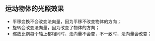 ## 运动物体的光照效果

* 平移变换不会改变法向量，因为平移不改变物体的方向；
* 旋转会改变法向量，因为改变了物体的方向；
* 缩放比例每个轴上都相同时，法向量不会变，不一致时，法向量会改变；
